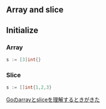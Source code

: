 ## Array and slice

## Initialize

### Array

```go
s := [3]int{}
```

### Slice

```go
s := []int{1,2,3}
```

[Goのarrayとsliceを理解するときがきた](https://qiita.com/seihmd/items/d9bc98a4f4f606ecaef7)
